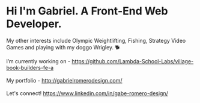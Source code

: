<h1>Hi I'm Gabriel. A Front-End Web Developer.</h1>

My other interests include Olympic Weightlifting, Fishing, Strategy Video Games and playing with my doggo Wrigley. 🐕

I’m currently working on - https://github.com/Lambda-School-Labs/village-book-builders-fe-a<br><br>
My portfolio - http://gabrielromerodesign.com/<br><br>
Let's connect! https://www.linkedin.com/in/gabe-romero-design/
